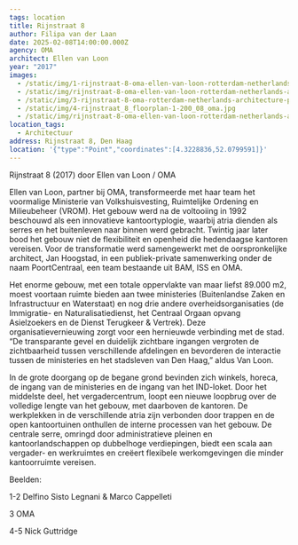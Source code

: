 ```yaml
---
tags: location
title: Rijnstraat 8
author: Filipa van der Laan
date: 2025-02-08T14:00:00.000Z
agency: OMA
architect: Ellen van Loon
year: "2017"
images:
  - /static/img/1-rijnstraat-8-oma-ellen-van-loon-rotterdam-netherlands-architecture_dezeen_hero1.jpg
  - /static/img/rijnstraat-8-oma-ellen-van-loon-rotterdam-netherlands-architecture_dezeen_2364_col_13.jpg
  - /static/img/3-rijnstraat-8-oma-rotterdam-netherlands-architecture-plan-4-1.jpg
  - /static/img/4-rijnstraat_8_floorplan-1-200_08_oma.jpg
  - /static/img/rijnstraat-8-oma-ellen-van-loon-rotterdam-netherlands-architecture_dezeen_2364_col_3.jpg
location_tags:
  - Architectuur
address: Rijnstraat 8, Den Haag
location: '{"type":"Point","coordinates":[4.3228836,52.0799591]}'
---
```

Rijnstraat 8 (2017) door Ellen van Loon / OMA

Ellen van Loon, partner bij OMA, transformeerde met haar team het voormalige Ministerie van Volkshuisvesting, Ruimtelijke Ordening en Milieubeheer (VROM). Het gebouw werd na de voltooiing in 1992 beschouwd als een innovatieve kantoortyplogie, waarbij atria dienden als serres en het buitenleven naar binnen werd gebracht. Twintig jaar later bood het gebouw niet de flexibiliteit en openheid die hedendaagse kantoren vereisen. Voor de transformatie werd samengewerkt met de oorspronkelijke architect, Jan Hoogstad, in een publiek-private samenwerking onder de naam PoortCentraal, een team bestaande uit BAM, ISS en OMA.

Het enorme gebouw, met een totale oppervlakte van maar liefst 89.000 m2, moest voortaan ruimte bieden aan twee ministeries (Buitenlandse Zaken en Infrastructuur en Waterstaat) en nog drie andere overheidsorganisaties (de Immigratie- en Naturalisatiedienst, het Centraal Orgaan opvang Asielzoekers en de Dienst Terugkeer & Vertrek). Deze organisatievernieuwing zorgt voor een hernieuwde verbinding met de stad. “De transparante gevel en duidelijk zichtbare ingangen vergroten de zichtbaarheid tussen verschillende afdelingen en bevorderen de interactie tussen de ministeries en het stadsleven van Den Haag,” aldus Van Loon.

In de grote doorgang op de begane grond bevinden zich winkels, horeca, de ingang van de ministeries en de ingang van het IND-loket. Door het middelste deel, het vergadercentrum, loopt een nieuwe loopbrug over de volledige lengte van het gebouw, met daarboven de kantoren. De werkplekken in de verschillende atria zijn verbonden door trappen en de open kantoortuinen onthullen de interne processen van het gebouw. De centrale serre, omringd door administratieve pleinen en kantoorlandschappen op dubbelhoge verdiepingen, biedt een scala aan vergader- en werkruimtes en creëert flexibele werkomgevingen die minder kantoorruimte vereisen.

Beelden:

1-2 Delfino Sisto Legnani & Marco Cappelleti

3 OMA

4-5 Nick Guttridge
